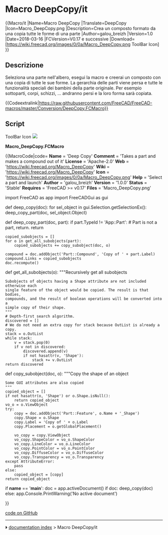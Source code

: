 # Macro DeepCopy/it
{{Macro/it
|Name=Macro DeepCopy
|Translate=DeepCopy
|Icon=Macro_DeepCopy.png
|Description=Crea un composto formato da una copia tutte le forme di una parte
|Author=galou_breizh
|Version=1.0
|Date=2018-03-16
|FCVersion=V0.17 e successive
|Download=[https://wiki.freecad.org/images/0/0a/Macro_DeepCopy.png ToolBar Icon]
}}



## Descrizione

Seleziona una parte nell\'albero, esegui la macro e creerai un composto con una copia di tutte le sue forme. La gerarchia delle parti viene persa e tutte le funzionalità speciali dei bambini della parte originale. Per esempio sottoparti, corpi, schizzi, \... andranno persi e la loro forma sarà copiata.


{{Codeextralink|https://raw.githubusercontent.com/FreeCAD/FreeCAD-macros/master/Conversion/DeepCopy.FCMacro}}

## Script

ToolBar Icon ![](images/Macro_DeepCopy.png )

**Macro_DeepCopy.FCMacro**


{{MacroCode|code=
__Name__ = 'Deep Copy'
__Comment__ = 'Takes a part and makes a compound out of it'
__License__ = 'Apache-2.0'
__Web__ = 'https://wiki.freecad.org/Macro_DeepCopy'
__Wiki__ = 'https://wiki.freecad.org/Macro_DeepCopy'
__Icon__ = 'https://wiki.freecad.org/images/0/0a/Macro_DeepCopy.png'
__Help__ = 'Select a part and launch'
__Author__ = 'galou_breizh'
__Version__ = '1.0.0'
__Status__ = 'Stable'
__Requires__ = 'FreeCAD >= v0.17'
__Files__ = 'Macro_DeepCopy.png'

import FreeCAD as app
import FreeCADGui as gui


def deep_copy(doc):
    for sel_object in gui.Selection.getSelectionEx():
        deep_copy_part(doc, sel_object.Object)


def deep_copy_part(doc, part):
    if part.TypeId != 'App::Part':
        # Part is not a part, return.
        return

    copied_subobjects = []
    for o in get_all_subobjects(part):
        copied_subobjects += copy_subobject(doc, o)

    compound = doc.addObject('Part::Compound', 'Copy of ' + part.Label)
    compound.Links = copied_subobjects
    doc.recompute()


def get_all_subobjects(o):
    """Recursively get all subobjects

    Subobjects of objects having a Shape attribute are not included otherwise each
    single feature of the object would be copied. The result is that bodies,
    compounds, and the result of boolean operations will be converted into a
    simple copy of their shape.
    """
    # Depth-first search algorithm.
    discovered = []
    # We do not need an extra copy for stack because OutList is already a copy.
    stack = o.OutList
    while stack:
        v = stack.pop(0)
        if v not in discovered:
            discovered.append(v)
            if not hasattr(v, 'Shape'):
                stack += v.OutList
    return discovered


def copy_subobject(doc, o):
    """Copy the shape of an object

    Some GUI attributes are also copied
    """
    copied_object = []
    if not hasattr(o, 'Shape') or o.Shape.isNull():
        return copied_object
    vo_o = o.ViewObject
    try:
        copy = doc.addObject('Part::Feature', o.Name + '_Shape')
        copy.Shape = o.Shape
        copy.Label = 'Copy of ' + o.Label
        copy.Placement = o.getGlobalPlacement()

        vo_copy = copy.ViewObject
        vo_copy.ShapeColor = vo_o.ShapeColor
        vo_copy.LineColor = vo_o.LineColor
        vo_copy.PointColor = vo_o.PointColor
        vo_copy.DiffuseColor = vo_o.DiffuseColor
        vo_copy.Transparency = vo_o.Transparency
    except AttributeError:
        pass
    else:
        copied_object = [copy]
    return copied_object


if __name__ == '__main__':
    doc = app.activeDocument()
    if doc:
        deep_copy(doc)
    else:
        app.Console.PrintWarning('No active document')

}}

[code on GitHub](https://github.com/FreeCAD/FreeCAD-macros/blob/master/Conversion/DeepCopy.FCMacro)



---
⏵ [documentation index](../README.md) > Macro DeepCopy/it
